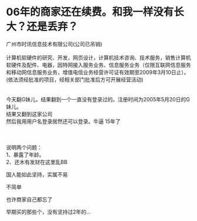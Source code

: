 # 06年的商家还在续费。和我一样没有长大？还是丢弃？


广州市时讯信息技术有限公司(公司已吊销)<br />
<br />
计算机软硬件的研究、开发，网页设计，计算机技术咨询、技术服务，销售计算机软硬件及配件、电器，因特网接入服务业务、信息服务业务（仅限互联网信息服务和移动网信息服务业务，增值电信业务经营许可证有效期至2009年3月10日止）。(依法须经批准的项目，经相关部门批准后方可开展经营活动)<br />
<br />
<br />
今天翻G妹儿，结果翻到一个一直没有登录过的。注册时间为2005年5月20日的G妹儿。<br />
结果又翻到这家公司<br />
然后我用用户名登录居然还可以登录。牛逼 15年了<br />
<img id="aimg_SLeHX" onclick="zoom(this, this.src, 0, 0, 0)" class="zoom" src="https://i.loli.net/2020/10/27/ikgyOLzTYZ9PC4a.png" onmouseover="img_onmouseoverfunc(this)" onload="thumbImg(this)" border="0" alt="" /><br />
<br />
<img id="aimg_I7ozG" onclick="zoom(this, this.src, 0, 0, 0)" class="zoom" src="https://i.loli.net/2020/10/27/mJYzDWpq1gPsIoL.png" onmouseover="img_onmouseoverfunc(this)" onload="thumbImg(this)" border="0" alt="" /><br />
<br />
<br />
说明两个问题：<br />
1、暴露了年龄。<br />
2、还木有发财在这里乱BB<br />


国人能如此坚持，实属不易

不简单

也许商家自己都忘了<img src="static/image/smiley/yct/008.gif" smilieid="39" border="0" alt="" />

早期买的那些个，没有坚持过2年的...
